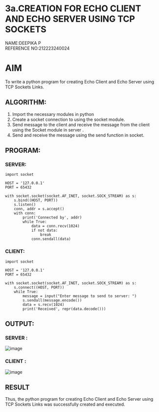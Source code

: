 # 3a.CREATION FOR ECHO CLIENT AND ECHO SERVER USING TCP SOCKETS
NAME:DEEPIKA P\
REFERENCE NO:212223240024
# AIM
To write a python program for creating Echo Client and Echo Server using TCP
Sockets Links.
## ALGORITHM:
1. Import the necessary modules in python
2. Create a socket connection to using the socket module.
3. Send message to the client and receive the message from the client using the Socket module in
 server .
4. Send and receive the message using the send function in socket.
## PROGRAM:
### SERVER:
```
import socket

HOST = '127.0.0.1'  
PORT = 65432       

with socket.socket(socket.AF_INET, socket.SOCK_STREAM) as s:
    s.bind((HOST, PORT))
    s.listen()
    conn, addr = s.accept()
    with conn:
        print('Connected by', addr)
        while True:
            data = conn.recv(1024)
            if not data:
                break
            conn.sendall(data)

```
### CLIENT:
```
import socket

HOST = '127.0.0.1'  
PORT = 65432        

with socket.socket(socket.AF_INET, socket.SOCK_STREAM) as s:
    s.connect((HOST, PORT))
    while True:
        message = input("Enter message to send to server: ")
        s.sendall(message.encode())
        data = s.recv(1024)
        print('Received', repr(data.decode()))

```

## OUTPUT:
### SERVER : 
![image](https://github.com/arbasil05/3a.Sockets_Creation_for_Echo_Client_and_Echo_Server/assets/144218037/21e8cf8f-c448-445a-a520-02462699f482)
### CLIENT : 
![image](https://github.com/arbasil05/3a.Sockets_Creation_for_Echo_Client_and_Echo_Server/assets/144218037/4f0dca11-0077-463c-80d3-eaf1922c1ac4)


## RESULT
Thus, the python program for creating Echo Client and Echo Server using TCP Sockets Links 
was successfully created and executed.
